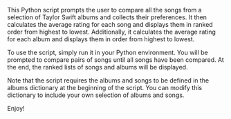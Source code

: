 This Python script prompts the user to compare all the songs from a selection of Taylor Swift albums and collects their preferences. It then calculates the average rating for each song and displays them in ranked order from highest to lowest. Additionally, it calculates the average rating for each album and displays them in order from highest to lowest.

To use the script, simply run it in your Python environment. You will be prompted to compare pairs of songs until all songs have been compared. At the end, the ranked lists of songs and albums will be displayed.

Note that the script requires the albums and songs to be defined in the albums dictionary at the beginning of the script. You can modify this dictionary to include your own selection of albums and songs.

Enjoy!